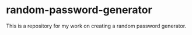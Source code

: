 # random-password-generator
This is a repository for my work on creating a random password generator.
